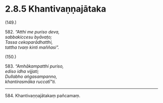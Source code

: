 

# 2.8.5 Khantivaṇṇajātaka




(149.)

582\. _“Atthi me puriso deva,_  
_sabbakiccesu byāvaṭo;_  
_Tassa cekoparādhatthi,_  
_tattha tvaṃ kinti maññasi”._  


(150.)

583\. _“Amhākampatthi puriso,_  
_ediso idha vijjati;_  
_Dullabho aṅgasampanno,_  
_khantirasmāka ruccatī”ti._  


---

584\. Khantivaṇṇajātakaṃ pañcamaṃ.





